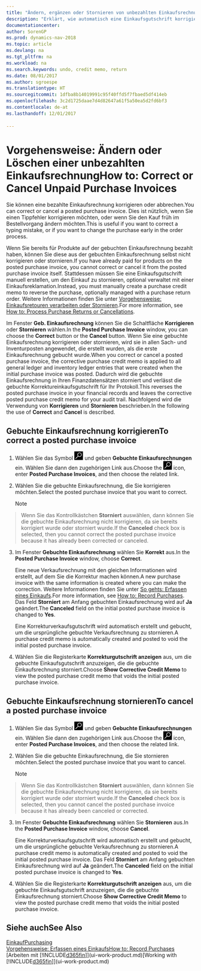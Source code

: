 ```yaml
---
title: "Ändern, ergänzen oder Stornieren von unbezahlten Einkaufsrechnungen"
description: "Erklärt, wie automatisch eine Einkaufsgutschrift korrigiert, abgebrochen oder rückgängig gemacht wird und eine gebuchte Einkaufsrechnung erstellt wird."
documentationcenter: 
author: SorenGP
ms.prod: dynamics-nav-2018
ms.topic: article
ms.devlang: na
ms.tgt_pltfrm: na
ms.workload: na
ms.search.keywords: undo, credit memo, return
ms.date: 08/01/2017
ms.author: sgroespe
ms.translationtype: HT
ms.sourcegitcommit: 1dfba8b14019991c95f40ffd5f7fbaed5df414eb
ms.openlocfilehash: 3c2d1725daae7d4d82647a61f5a50ea5d2fd6bf3
ms.contentlocale: de-at
ms.lasthandoff: 12/01/2017

---
```

# <a name="how-to-correct-or-cancel-unpaid-purchase-invoices"></a><span data-ttu-id="e4d14-103">Vorgehensweise: Ändern oder Löschen einer unbezahlten Einkaufsrechnung</span><span class="sxs-lookup"><span data-stu-id="e4d14-103">How to: Correct or Cancel Unpaid Purchase Invoices</span></span>
<span data-ttu-id="e4d14-104">Sie können eine bezahlte Einkaufsrechnung korrigieren oder abbrechen.</span><span class="sxs-lookup"><span data-stu-id="e4d14-104">You can correct or cancel a posted purchase invoice.</span></span> <span data-ttu-id="e4d14-105">Dies ist nützlich, wenn Sie einen Tippfehler korrigieren möchten, oder wenn Sie den Kauf früh im Bestellvorgang ändern möchten.</span><span class="sxs-lookup"><span data-stu-id="e4d14-105">This is useful if you want to correct a typing mistake, or if you want to change the purchase early in the order process.</span></span>

<span data-ttu-id="e4d14-106">Wenn Sie bereits für Produkte auf der gebuchten Einkaufsrechnung bezahlt haben, können Sie diese aus der gebuchten Einkaufsrechnung selbst nicht korrigieren oder stornieren.</span><span class="sxs-lookup"><span data-stu-id="e4d14-106">If you have already paid for products on the posted purchase invoice, you cannot correct or cancel it from the posted purchase invoice itself.</span></span> <span data-ttu-id="e4d14-107">Stattdessen müssen Sie eine Einkaufsgutschrift manuell erstellen, um den Einkauf zu stornieren, optional verwaltet mit einer Einkaufsreklamation.</span><span class="sxs-lookup"><span data-stu-id="e4d14-107">Instead, you must manually create a purchase credit memo to reverse the purchase, optionally managed with a purchase return order.</span></span> <span data-ttu-id="e4d14-108">Weitere Informationen finden Sie unter [Vorgehensweise: Einkaufsretouren verarbeiten oder Stornieren](purchasing-how-process-purchase-returns-cancellations.md).</span><span class="sxs-lookup"><span data-stu-id="e4d14-108">For more information, see [How to: Process Purchase Returns or Cancellations](purchasing-how-process-purchase-returns-cancellations.md).</span></span>

<span data-ttu-id="e4d14-109">Im Fenster **Geb. Einkaufsrechnung** können Sie die Schaltfläche **Korrigieren** oder **Stornieren** wählen.</span><span class="sxs-lookup"><span data-stu-id="e4d14-109">In the **Posted Purchase Invoice** window, you can choose the **Correct** button or the **Cancel** button.</span></span> <span data-ttu-id="e4d14-110">Wenn Sie eine gebuchte Einkaufsrechnung korrigieren oder stornieren, wird sie in allen Sach- und Inventurposten angewendet, die erstellt wurden, als die erste Einkaufsrechnung gebucht wurde.</span><span class="sxs-lookup"><span data-stu-id="e4d14-110">When you correct or cancel a posted purchase invoice, the corrective purchase credit memo is applied to all general ledger and inventory ledger entries that were created when the initial purchase invoice was posted.</span></span> <span data-ttu-id="e4d14-111">Dadurch wird die gebuchte Einkaufsrechnung in Ihren Finanzdatensätzen storniert und verlässt die gebuchte Korrektureinkaufsgutschrift für Ihr Protokoll.</span><span class="sxs-lookup"><span data-stu-id="e4d14-111">This reverses the posted purchase invoice in your financial records and leaves the corrective posted purchase credit memo for your audit trail.</span></span> <span data-ttu-id="e4d14-112">Nachfolgend wird die Verwendung von **Korrigieren** und **Stornieren** beschrieben.</span><span class="sxs-lookup"><span data-stu-id="e4d14-112">In the following the use of **Correct** and **Cancel** is described.</span></span>

## <a name="to-correct-a-posted-purchase-invoice"></a><span data-ttu-id="e4d14-113">Gebuchte Einkaufsrechnung korrigieren</span><span class="sxs-lookup"><span data-stu-id="e4d14-113">To correct a posted purchase invoice</span></span>
1. <span data-ttu-id="e4d14-114">Wählen Sie das Symbol ![Nach Seite oder Bericht suchen](media/ui-search/search_small.png "Nach Seite oder Bericht suchen") und geben **Gebuchte Einkaufsrechnungen** ein. Wählen Sie dann den zugehörigen Link aus.</span><span class="sxs-lookup"><span data-stu-id="e4d14-114">Choose the ![Search for Page or Report](media/ui-search/search_small.png "Search for Page or Report icon") icon, enter **Posted Purchase Invoices**, and then choose the related link.</span></span>  
2. <span data-ttu-id="e4d14-115">Wählen Sie die gebuchte Einkaufsrechnung, die Sie korrigieren möchten.</span><span class="sxs-lookup"><span data-stu-id="e4d14-115">Select the posted purchase invoice that you want to correct.</span></span>  

    > [!NOTE]  
>   <span data-ttu-id="e4d14-116">Wenn Sie das Kontrollkästchen **Storniert** auswählen, dann können Sie die gebuchte Einkaufsrechnung nicht korrigieren, da sie bereits korrigiert wurde oder storniert wurde.</span><span class="sxs-lookup"><span data-stu-id="e4d14-116">If the **Canceled** check box is selected, then you cannot correct the posted purchase invoice because it has already been corrected or canceled.</span></span>
3. <span data-ttu-id="e4d14-117">Im Fenster **Gebuchte Einkaufsrechnung** wählen Sie **Korrekt** aus.</span><span class="sxs-lookup"><span data-stu-id="e4d14-117">In the **Posted Purchase Invoice** window, choose **Correct**.</span></span>

    <span data-ttu-id="e4d14-118">Eine neue Verkaufsrechnung mit den gleichen Informationen wird erstellt, auf dem Sie die Korrektur machen können.</span><span class="sxs-lookup"><span data-stu-id="e4d14-118">A new purchase invoice with the same information is created where you can make the correction.</span></span> <span data-ttu-id="e4d14-119">Weitere Informationen finden Sie unter [So gehts: Erfassen eines Einkaufs](purchasing-how-record-purchases.md).</span><span class="sxs-lookup"><span data-stu-id="e4d14-119">For more information, see [How to: Record Purchases](purchasing-how-record-purchases.md).</span></span> <span data-ttu-id="e4d14-120">Das Feld **Storniert** am Anfang gebuchten Einkaufsrechnung wird auf **Ja** geändert.</span><span class="sxs-lookup"><span data-stu-id="e4d14-120">The **Canceled** field on the initial posted purchase invoice is changed to **Yes**.</span></span>

    <span data-ttu-id="e4d14-121">Eine Korrekturverkaufsgutschrift wird automatisch erstellt und gebucht, um die ursprüngliche gebuchte Verkaufsrechnung zu stornieren.</span><span class="sxs-lookup"><span data-stu-id="e4d14-121">A purchase credit memo is automatically created and posted to void the initial posted purchase invoice.</span></span>
4. <span data-ttu-id="e4d14-122">Wählen Sie die Registerkarte **Korrekturgutschrift anzeigen** aus, um die gebuchte Einkaufsgutschrift anzuzeigen, die die gebuchte Einkaufsrechnung storniert.</span><span class="sxs-lookup"><span data-stu-id="e4d14-122">Choose **Show Corrective Credit Memo** to view the posted purchase credit memo that voids the initial posted purchase invoice.</span></span>

## <a name="to-cancel-a-posted-purchase-invoice"></a><span data-ttu-id="e4d14-123">Gebuchte Einkaufsrechnung stornieren</span><span class="sxs-lookup"><span data-stu-id="e4d14-123">To cancel a posted purchase invoice</span></span>
1. <span data-ttu-id="e4d14-124">Wählen Sie das Symbol ![Nach Seite oder Bericht suchen](media/ui-search/search_small.png "Nach Seite oder Bericht suchen") und geben **Gebuchte Einkaufsrechnungen** ein. Wählen Sie dann den zugehörigen Link aus.</span><span class="sxs-lookup"><span data-stu-id="e4d14-124">Choose the ![Search for Page or Report](media/ui-search/search_small.png "Search for Page or Report icon") icon, enter **Posted Purchase Invoices**, and then choose the related link.</span></span>  
2. <span data-ttu-id="e4d14-125">Wählen Sie die gebuchte Einkaufsrechnung, die Sie stornieren möchten.</span><span class="sxs-lookup"><span data-stu-id="e4d14-125">Select the posted purchase invoice that you want to cancel.</span></span>

    > [!NOTE]  
>   <span data-ttu-id="e4d14-126">Wenn Sie das Kontrollkästchen **Storniert** auswählen, dann können Sie die gebuchte Einkaufsrechnung nicht korrigieren, da sie bereits korrigiert wurde oder storniert wurde.</span><span class="sxs-lookup"><span data-stu-id="e4d14-126">If the **Canceled** check box is selected, then you cannot cancel the posted purchase invoice because it has already been canceled or corrected.</span></span>
3. <span data-ttu-id="e4d14-127">Im Fenster **Gebuchte Einkaufsrechnung** wählen Sie **Stornieren** aus.</span><span class="sxs-lookup"><span data-stu-id="e4d14-127">In the **Posted Purchase Invoice** window, choose **Cancel**.</span></span>

    <span data-ttu-id="e4d14-128">Eine Korrekturverkaufsgutschrift wird automatisch erstellt und gebucht, um die ursprüngliche gebuchte Verkaufsrechnung zu stornieren.</span><span class="sxs-lookup"><span data-stu-id="e4d14-128">A purchase credit memo is automatically created and posted to void the initial posted purchase invoice.</span></span> <span data-ttu-id="e4d14-129">Das Feld **Storniert** am Anfang gebuchten Einkaufsrechnung wird auf **Ja** geändert.</span><span class="sxs-lookup"><span data-stu-id="e4d14-129">The **Canceled** field on the initial posted purchase invoice is changed to **Yes**.</span></span>
4. <span data-ttu-id="e4d14-130">Wählen Sie die Registerkarte **Korrekturgutschrift anzeigen** aus, um die gebuchte Einkaufsgutschrift anzuzeigen, die die gebuchte Einkaufsrechnung storniert.</span><span class="sxs-lookup"><span data-stu-id="e4d14-130">Choose **Show Corrective Credit Memo** to view the posted purchase credit memo that voids the initial posted purchase invoice.</span></span>

## <a name="see-also"></a><span data-ttu-id="e4d14-131">Siehe auch</span><span class="sxs-lookup"><span data-stu-id="e4d14-131">See Also</span></span>
[<span data-ttu-id="e4d14-132">Einkauf</span><span class="sxs-lookup"><span data-stu-id="e4d14-132">Purchasing</span></span>](purchasing-manage-purchasing.md)  
[<span data-ttu-id="e4d14-133">Vorgehensweise: Erfassen eines Einkaufs</span><span class="sxs-lookup"><span data-stu-id="e4d14-133">How to: Record Purchases</span></span>](purchasing-how-record-purchases.md)  
<span data-ttu-id="e4d14-134">[Arbeiten mit [!INCLUDE[d365fin](includes/d365fin_md.md)]](ui-work-product.md)</span><span class="sxs-lookup"><span data-stu-id="e4d14-134">[Working with [!INCLUDE[d365fin](includes/d365fin_md.md)]](ui-work-product.md)</span></span>

